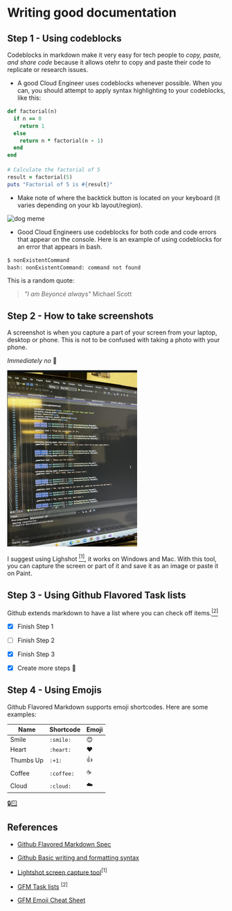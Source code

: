 # Writing good documentation

## Step 1 - Using codeblocks
Codeblocks in markdown make it very easy for tech people to *copy, paste, and share code* because it allows otehr to copy and paste their code to replicate or research issues.

- A good Cloud Engineer uses codeblocks whenever possible. When you can, you should attempt to apply syntax highlighting to your codeblocks, like this:

```ruby
def factorial(n)
  if n == 0
    return 1
  else
    return n * factorial(n - 1)
  end
end

# Calculate the factorial of 5
result = factorial(5)
puts "Factorial of 5 is #{result}"
```


- Make note of where the backtick button is located on your keyboard (it varies depending on your kb layout/region).

<img src="https://github.com/j-crc/github-docs-example/assets/107445418/c5bee169-5064-4236-9e60-e142ca2b4303" alt="dog meme" width="200"> 

- Good Cloud Engineers use codeblocks for both code and code errors that appear on the console. Here is an example of using codeblocks for an error that appears in bash.


```bash
$ nonExistentCommand
bash: nonExistentCommand: command not found
```


This is a random quote:

> _"I am Beyoncé always"_ Michael Scott



## Step 2 - How to take screenshots

A screenshot is when you capture a part of your screen from your laptop, desktop or phone. This is not to be confused with taking a photo with your phone.

_Immediately no_ :raised_back_of_hand:

<img src="/assets/programming-horror.jpg" alt="photo of computer taken with phone" width="300">


I suggest using Lighshot [<sup>[1]</sup>](#references), it works on Windows and Mac. With this tool, you can capture the screen or part of it and save it as an image or paste it on Paint.



## Step 3 - Using Github Flavored Task lists

Github extends markdown to have a list where you can check off items.[<sup>[2]</sup>](#references)

- [x] Finish Step 1
- [ ] Finish Step 2
- [x] Finish Step 3
- [x] Create more steps :tada:


## Step 4 - Using Emojis

Github Flavored Markdown supports emoji shortcodes. Here are some examples:

| Name       | Shortcode   | Emoji |
|------------|------------ |-------|
| Smile      |   `:smile:`   |  😊   |
| Heart      |   `:heart:`   |  ❤️   |
| Thumbs Up  |   `:+1:`      |  👍  |
| Coffee     |   `:coffee:`  |  ☕  |
| Cloud     |   `:cloud:`  |  ☁️  |



[:lock::window:](secret-window/hidden-garden.md)



## References

- [Github Flavored Markdown Spec](https://github.github.com/gfm/)

- [Github Basic writing and formatting syntax](https://docs.github.com/en/get-started/writing-on-github/getting-started-with-writing-and-formatting-on-github/basic-writing-and-formatting-syntax)

- [Lightshot screen capture tool](https://app.prntscr.com/en/index.html)<sup>[1]</sup>
 
- [GFM Task lists](https://docs.github.com/en/get-started/writing-on-github/getting-started-with-writing-and-formatting-on-github/basic-writing-and-formatting-syntax#task-lists) <sup>[2]</sup>

- [GFM Emoji Cheat Sheet](https://github.com/ikatyang/emoji-cheat-sheet/blob/master/README.md)
  
